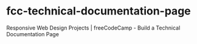 # fcc-technical-documentation-page
Responsive Web Design Projects | freeCodeCamp - Build a Technical Documentation Page
